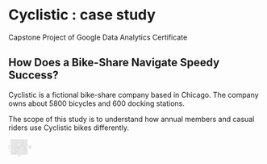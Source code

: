 # Cyclistic : case study
Capstone Project of Google Data Analytics Certificate

## How Does a Bike-Share Navigate Speedy Success?

Cyclistic is a fictional bike-share company based in Chicago. The company owns about 5800 bicycles and 600 docking stations.

The scope of this study is to understand how annual members and casual riders use Cyclistic bikes differently.


<img src="https://github.com/jorisgauliard/cyclistic/blob/75ac90c888be6397feb4eebf610416552041ce02/figs/unnamed-chunk-15-1.png" width="48">
